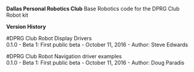 **Dallas Personal Robotics Club**
Base Robotics code for the DPRG Club Robot kit

**Version History** 

#DPRG Club Robot Display Drivers  
    0.1.0 - Beta 1: First public beta - October 11, 2016  - Author: Steve Edwards
  
#DPRG Club Robot Navigation driver examples  
    0.1.0 - Beta 1: First public beta - October 11, 2016  - Author: Doug Paradis
 